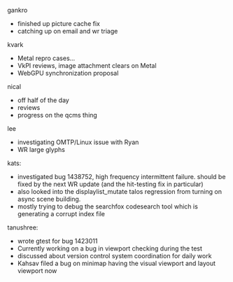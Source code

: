 gankro
* finished up picture cache fix
* catching up on email and wr triage


kvark
* Metal repro cases...
* VkPI reviews, image attachment clears on Metal
* WebGPU synchronization proposal


nical
* off half of the day
* reviews
* progress on the qcms thing


lee
* investigating OMTP/Linux issue with Ryan
* WR large glyphs


kats:
* investigated bug 1438752, high frequency intermittent failure. should be fixed by the next WR update (and the hit-testing fix in particular)
* also looked into the displaylist_mutate talos regression from turning on async scene building.
* mostly trying to debug the searchfox codesearch tool which is generating a corrupt index file


tanushree:
* wrote gtest for bug 1423011
* Currently working on a bug in viewport checking during the test
* discussed about version control system coordination for daily work 
* Kahsav filed a bug on minimap having the visual viewport and layout viewport now


